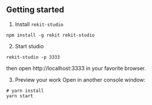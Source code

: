 ## Getting started

1. Install `rekit-studio`
```
npm install -g rekit rekit-studio
```

2. Start studio
```
rekit-studio -p 3333
```
then open http://localhost:3333 in your favorite browser.

3. Preview your work
Open in another console window:
```
# yarn install
yarn start
```